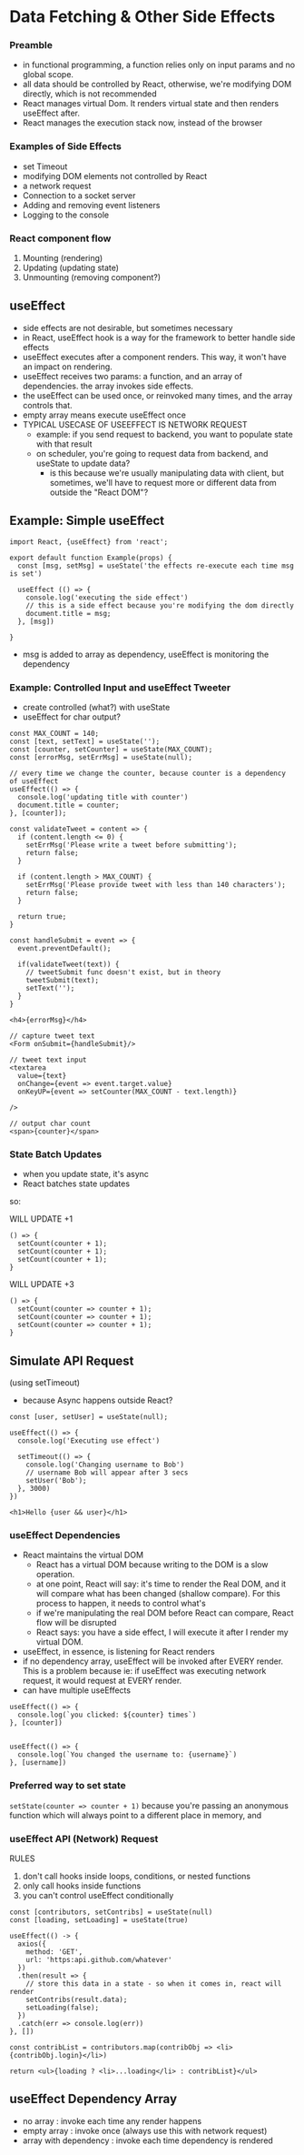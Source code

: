# Data Fetching & Other Side Effects

### Preamble
- in functional programming, a function relies only on input params and no global scope.
- all data should be controlled by React, otherwise, we're modifying DOM directly, which is not recommended
- React manages virtual Dom. It renders virtual state and then renders useEffect after.
- React manages the execution stack now, instead of the browser

### Examples of Side Effects
- set Timeout
- modifying DOM elements not controlled by React
- a network request
- Connection to a socket server
- Adding and removing event listeners
- Logging to the console

### React component flow
1. Mounting (rendering)
2. Updating (updating state)
3. Unmounting (removing component?)

## useEffect

- side effects are not desirable, but sometimes necessary
- in React, useEffect hook is a way for the framework to better handle side effects
- useEffect executes after a component renders. This way, it won't have an impact on rendering.
- useEffect receives two params: a function, and an array of dependencies.
the array invokes side effects. 
- the useEffect can be used once, or reinvoked many times, and the array controls that.
- empty array means execute useEffect once
- TYPICAL USECASE OF USEEFFECT IS NETWORK REQUEST
  - example: if you send request to backend, you want to populate state with that result
  - on scheduler, you're going to request data from backend, and useState to update data?
    - is this because we're usually manipulating data with client, but sometimes, we'll have to request more or different data from outside the "React DOM"?

## Example: Simple useEffect

```
import React, {useEffect} from 'react';

export default function Example(props) {
  const [msg, setMsg] = useState('the effects re-execute each time msg is set')

  useEffect (() => {
    console.log('executing the side effect')
    // this is a side effect because you're modifying the dom directly
    document.title = msg;
  }, [msg])

}
```

- msg is added to array as dependency, useEffect is monitoring the dependency

### Example: Controlled Input and useEffect Tweeter

- create controlled (what?) with useState
- useEffect for char output?

```
const MAX_COUNT = 140;
const [text, setText] = useState('');
const [counter, setCounter] = useState(MAX_COUNT);
const [errorMsg, setErrMsg] = useState(null);

// every time we change the counter, because counter is a dependency of useEffect
useEffect(() => {
  console.log('updating title with counter')
  document.title = counter;
}, [counter]);

const validateTweet = content => {
  if (content.length <= 0) {
    setErrMsg('Please write a tweet before submitting');
    return false;
  }

  if (content.length > MAX_COUNT) {
    setErrMsg('Please provide tweet with less than 140 characters');
    return false;
  }

  return true;
}

const handleSubmit = event => {
  event.preventDefault();
  
  if(validateTweet(text)) {
    // tweetSubmit func doesn't exist, but in theory
    tweetSubmit(text);
    setText('');
  }
}

<h4>{errorMsg}</h4>

// capture tweet text
<Form onSubmit={handleSubmit}/>

// tweet text input
<textarea
  value={text}
  onChange={event => event.target.value}
  onKeyUP={event => setCounter(MAX_COUNT - text.length)}

/>

// output char count
<span>{counter}</span>
```

### State Batch Updates

- when you update state, it's async
- React batches state updates

so:

WILL UPDATE +1
```
() => {
  setCount(counter + 1);
  setCount(counter + 1);
  setCount(counter + 1);
}
```

WILL UPDATE +3
```
() => {
  setCount(counter => counter + 1);
  setCount(counter => counter + 1);
  setCount(counter => counter + 1);
}
```

## Simulate API Request

(using setTimeout)
- because Async happens outside React?

```
const [user, setUser] = useState(null);

useEffect(() => {
  console.log('Executing use effect')

  setTimeout(() => {
    console.log('Changing username to Bob')
    // username Bob will appear after 3 secs
    setUser('Bob');
  }, 3000)
})

<h1>Hello {user && user}</h1>
```
### useEffect Dependencies

- React maintains the virtual DOM
  - React has a virtual DOM because writing to the DOM is a slow operation.
  - at one point, React will say: it's time to render the Real DOM, and it will compare what has been changed (shallow compare). For this process to happen, it needs to control what's
  - if we're manipulating the real DOM before React can compare, React flow will be disrupted 
  - React says: you have a side effect, I will execute it after I render my virtual DOM.
- useEffect, in essence, is listening for React renders
- if no dependency array, useEffect will be invoked after EVERY render. This is a problem because ie: if useEffect was executing network request, it would request at EVERY render.
- can have multiple useEffects

```
useEffect(() => {
  console.log(`you clicked: ${counter} times`)
}, [counter])


useEffect(() => {
  console.log(`You changed the username to: {username}`)
}, [username])
```

### Preferred way to set state

`setState(counter => counter + 1)`
because you're passing an anonymous function which will always point to a different place in memory, and 

### useEffect API (Network) Request

RULES
1. don't call hooks inside loops, conditions, or nested functions
2. only call hooks inside functions
3. you can't control useEffect conditionally

```
const [contributors, setContribs] = useState(null)
const [loading, setLoading] = useState(true)

useEffect(() -> {
  axios({
    method: 'GET',
    url: 'https:api.github.com/whatever'
  })
  .then(result => {
    // store this data in a state - so when it comes in, react will render
    setContribs(result.data);
    setLoading(false);
  })
  .catch(err => console.log(err))
}, [])

const contribList = contributors.map(contribObj => <li>{contribObj.login}</li>)

return <ul>{loading ? <li>...loading</li> : contribList}</ul>
```

## useEffect Dependency Array

- no array : invoke each time any render happens
- empty array : invoke once (always use this with network request)
- array with dependency : invoke each time dependency is rendered